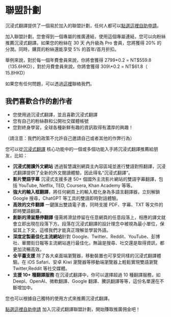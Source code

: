 # 聯盟計劃

沉浸式翻譯提供了一個易於加入的聯盟計劃，任何人都可以[點選這裡自助申請](https://immersive-translate.getrewardful.com)。

加入聯盟計劃，您會得到一個專屬的推廣連結，使用這個專屬連結，您可以向粉絲推薦沉浸式翻譯。如果您的粉絲在 30 天 內升級為 Pro 會員，您將獲得 20% 的分潤。同時，購買的粉絲還能享受 5% 的首年/首月折扣。

舉例來說，對於每一個年費會員來說，你將會獲得 2799\*0.2 = NT$559.8（135.6HKD），對於月費會員來說，你將會獲得 309\*0.2 = NT$61.8（ 15.8HKD）

如果您有任何問題，可以透過[這裡](https://letterbird.co/immersivetranslate)聯絡我們。

## 我們喜歡合作的創作者

- 您使用過沉浸式翻譯，並且喜歡沉浸式翻譯
- 您有自己的粉絲群和公開社交媒體帳號
- 您對終身學習，全球各種新鮮有趣的資訊取得有濃厚的興趣！

（請注意：我們的政策不允許自己邀請自己或者其他的作弊行為）

您可以從[沉浸式翻譯](https://immersivetranslate.com/) 核心功能中的一個或多個功能入手將沉浸式翻譯推薦給朋友，比如：

- **沉浸式閱讀外文網站** 透過智慧識別網頁主內容區域並進行雙語對照翻譯，沉浸式翻譯提供了全新的外文閱讀體驗，因此得名“沉浸式翻譯”。
- **影片雙語字幕** 沉浸式支援多達 50+ 個國外主流影片網站的雙語字幕翻譯，包括 YouTube, Netflix, TED, Coursera, Khan Academy 等等。
- **強大的輸入框翻譯**，將任何網頁上的輸入框化身為多語言翻譯器，立刻解鎖 Google 搜尋，ChatGPT 等工具的雙語即時對話體驗。
- **高效的文件翻譯** 一鍵匯出雙語電子書，同時支援 PDF、字幕、TXT 等文件的即時雙語翻譯。
- **創新的滑鼠懸停翻譯** 僅需將滑鼠停留在任意網頁的任意段落上，相應的譯文就會立即出現在段落下方。段落在沉浸式翻譯的設計理念中被視為最小單位，保留其上下文，這樣我們才能真正理解並學習外語。
- **深度定製最佳化主流網站**針對 Google、Twitter、Reddit、YouTube、彭博社、華爾街日報等主流網站進行最佳化，無論是搜尋、社交還是取得資訊，都更加流暢高效。
- **全平臺支援** 除了各大桌面端瀏覽器，移動裝置也可享受同樣的沉浸式翻譯體驗。在 iOS Safari、安卓 Kiwi 瀏覽器等移動端瀏覽器上輕鬆實現雙語瀏覽 Twitter,Reddit 等社交媒體。
- **支援 10+ 種翻譯服務** 在沉浸式翻譯中，你可以選擇超過 10 種翻譯服務，如 Deepl、OpenAI、微軟翻譯、Google 翻譯、騰訊翻譯等等，這份名單還在不斷增加中。

您也可以根據自己獨特的使用方式來推薦沉浸式翻譯。

[點選這裡自助申請](https://immersive-translate.getrewardful.com) 加入沉浸式翻譯聯盟計劃，開始賺取推廣佣金吧！
